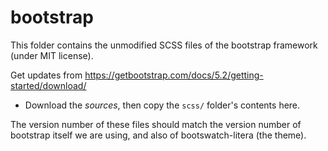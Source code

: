 # bootstrap

This folder contains the unmodified SCSS files of the bootstrap framework (under MIT license).

Get updates from https://getbootstrap.com/docs/5.2/getting-started/download/

- Download the *sources*, then copy the `scss/` folder's contents here.

The version number of these files should match the version number of bootstrap itself we are using, and also of
bootswatch-litera (the theme).
